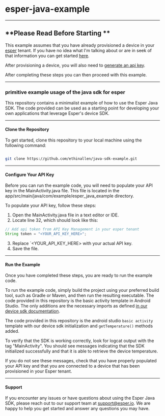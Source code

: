 # esper-java-example
---
## \*\*Please Read Before Starting \*\*

This example assumes that you have already provisioned a device in your [esper](https://esper.io) tenant. If you have no idea what I'm talking about or are in seek of that information you can get started [here](https://help.esper.io/hc/en-us/sections/12589680290321-Getting-Started).

After provisioning a device, you will also need to [generate an api key](https://help.esper.io/hc/en-us/articles/12656963209361-Generate-an-API-Key).

After completing these steps you can then proceed with this example. 

---
### primitive example usage of the java sdk for esper

This repository contains a minimalist example of how to use the Esper Java SDK. The code provided can be used as a starting point for developing your own applications that leverage Esper's device SDK.

---
#### Clone the Repository

To get started, clone this repository to your local machine using the following command:

```bash

git clone https://github.com/ethinallen/java-sdk-example.git
```

---
#### Configure Your API Key

Before you can run the example code, you will need to populate your API key in the MainActivity.java file. This file is located in the app/src/main/java/com/example/esper_java_example directory.

To populate your API key, follow these steps:
1. Open the MainActivity.java file in a text editor or IDE.
2. Locate line 32, which should look like this:

```java
// Add api token from API Key Management in your esper tenant
String token = "<YOUR_API_KEY_HERE>";
```

3. Replace `<YOUR_API_KEY_HERE> with your actual API key.
4. Save the file.

---
#### Run the Example

Once you have completed these steps, you are ready to run the example code.


To run the example code, simply build the project using your preferred build tool, such as Gradle or Maven, and then run the resulting executable. The code provided in this repository is the basic activity template in Android Studio. The only additions are the necessary imports as defined [in our device sdk documentation](https://help.esper.io/hc/en-us/articles/12313544352913-Esper-Device-SDK). 

The code provided in this repository is the android studio `basic activity` template with our device sdk initialization and `getTemperature()` methods added.

To verify that the SDK is working correctly, look for logcat output with the tag "MainActivity". You should see messages indicating that the SDK initialized successfully and that it is able to retrieve the device temperature. 


If you do not see these messages, check that you have properly populated your API key and that you are connected to a device that has been provisioned in your Esper tenant.

---
#### Support

If you encounter any issues or have questions about using the Esper Java SDK, please reach out to our support team at support@esper.io. We are happy to help you get started and answer any questions you may have.